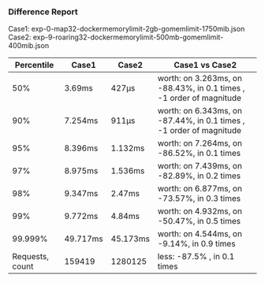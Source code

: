 ### Difference Report
Case1: exp-0-map32-dockermemorylimit-2gb-gomemlimit-1750mib.json
Case2: exp-9-roaring32-dockermemorylimit-500mb-gomemlimit-400mib.json

|Percentile|Case1|Case2|Case1 vs Case2|
|---|---|---|---|
|50%|3.69ms|427µs|worth: on 3.263ms, on -88.43%, in 0.1 times , -1 order of magnitude|
|90%|7.254ms|911µs|worth: on 6.343ms, on -87.44%, in 0.1 times , -1 order of magnitude|
|95%|8.396ms|1.132ms|worth: on 7.264ms, on -86.52%, in 0.1 times |
|97%|8.975ms|1.536ms|worth: on 7.439ms, on -82.89%, in 0.2 times |
|98%|9.347ms|2.47ms|worth: on 6.877ms, on -73.57%, in 0.3 times |
|99%|9.772ms|4.84ms|worth: on 4.932ms, on -50.47%, in 0.5 times |
|99.999%|49.717ms|45.173ms|worth: on 4.544ms, on -9.14%, in 0.9 times |
|Requests, count|159419|1280125|less: -87.5% , in 0.1 times |
